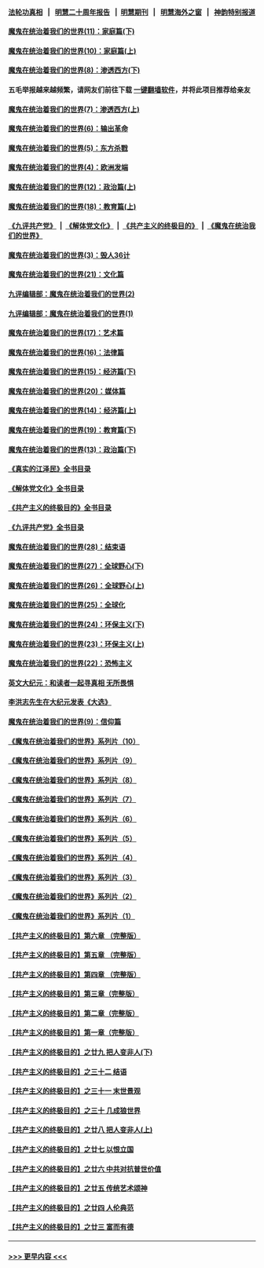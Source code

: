 #### [法轮功真相](https://github.com/gfw-breaker/truth/blob/master/README.md?t=0) &nbsp;&nbsp;|&nbsp;&nbsp; [明慧二十周年报告](https://github.com/gfw-breaker/mh-reports/blob/master/README.md?t=0) &nbsp;&nbsp;|&nbsp;&nbsp;[明慧期刊](https://github.com/gfw-breaker/mh-qikan) &nbsp;&nbsp;|&nbsp;&nbsp; [明慧海外之窗](https://github.com/gfw-breaker/mh-news/blob/master/README.md?t=0) &nbsp;&nbsp;|&nbsp;&nbsp; [神韵特别报道](https://github.com/gfw-breaker/mh-news/blob/master/shenyun.md?t=0)
#### [魔鬼在统治着我们的世界(11)：家庭篇(下)](../pages/nsc422/n10440961.md?t=12171550) 
#### [魔鬼在统治着我们的世界(10)：家庭篇(上)](../pages/nsc422/n10435448.md?t=12171550) 
#### [魔鬼在统治着我们的世界(8)：渗透西方(下)](../pages/nsc422/n10429603.md?t=12171550) 
#### 五毛举报越来越频繁，请网友们前往下载 [一键翻墙软件](https://github.com/gfw-breaker/ssr-accounts)，并将此项目推荐给亲友
#### [魔鬼在统治着我们的世界(7)：渗透西方(上)](../pages/nsc422/n10426013.md?t=12171550) 
#### [魔鬼在统治着我们的世界(6)：输出革命](../pages/nsc422/n10421536.md?t=12171550) 
#### [魔鬼在统治着我们的世界(5)：东方杀戮](../pages/nsc422/n10417707.md?t=12171550) 
#### [魔鬼在统治着我们的世界(4)：欧洲发端](../pages/nsc422/n10414890.md?t=12171550) 
#### [魔鬼在统治着我们的世界(12)：政治篇(上)](../pages/nsc422/n10444576.md?t=12171550) 
#### [魔鬼在统治着我们的世界(18)：教育篇(上)](../pages/nsc422/n10526970.md?t=12171550) 
#### [《九评共产党》](https://github.com/begood0513/9ping.md/blob/master/README.md) &nbsp;|&nbsp; [《解体党文化》](../../../../jtdwh.md/blob/master/README.md)  &nbsp;|&nbsp; [《共产主义的终极目的》](../../../../gczydzjmd.md/blob/master/README.md) &nbsp;|&nbsp; [《魔鬼在统治我们的世界》](../../../../mgztzwmdsj.md/blob/master/README.md) 
#### [魔鬼在统治着我们的世界(3)：毁人36计](../pages/nsc422/n10411583.md?t=12171550) 
#### [魔鬼在统治着我们的世界(21)：文化篇](../pages/nsc422/n10597706.md?t=12171550) 
#### [九评编辑部：魔鬼在统治着我们的世界(2)](../pages/nsc422/n10410036.md?t=12171550) 
#### [九评编辑部：魔鬼在统治着我们的世界(1)](../pages/nsc422/n10406825.md?t=12171550) 
#### [魔鬼在统治着我们的世界(17)：艺术篇](../pages/nsc422/n10499093.md?t=12171550) 
#### [魔鬼在统治着我们的世界(16)：法律篇](../pages/nsc422/n10485969.md?t=12171550) 
#### [魔鬼在统治着我们的世界(15)：经济篇(下)](../pages/nsc422/n10469975.md?t=12171550) 
#### [魔鬼在统治着我们的世界(20)：媒体篇](../pages/nsc422/n10586579.md?t=12171550) 
#### [魔鬼在统治着我们的世界(14)：经济篇(上)](../pages/nsc422/n10457370.md?t=12171550) 
#### [魔鬼在统治着我们的世界(19)：教育篇(下)](../pages/nsc422/n10564808.md?t=12171550) 
#### [魔鬼在统治着我们的世界(13)：政治篇(下)](../pages/nsc422/n10448270.md?t=12171550) 
#### [《真实的江泽民》全书目录](../pages/nsc422/n13721399.md?t=12171550) 
#### [《解体党文化》全书目录](../pages/nsc422/n13721157.md?t=12171550) 
#### [《共产主义的终极目的》全书目录](../pages/nsc422/n13721048.md?t=12171550) 
#### [《九评共产党》全书目录](../pages/nsc422/n13708085.md?t=12171550) 
#### [魔鬼在统治着我们的世界(28)：结束语](../pages/nsc422/n10936246.md?t=12171550) 
#### [魔鬼在统治着我们的世界(27)：全球野心(下)](../pages/nsc422/n10928319.md?t=12171550) 
#### [魔鬼在统治着我们的世界(26)：全球野心(上)](../pages/nsc422/n10900318.md?t=12171550) 
#### [魔鬼在统治着我们的世界(25)：全球化](../pages/nsc422/n10788205.md?t=12171550) 
#### [魔鬼在统治着我们的世界(24)：环保主义(下)](../pages/nsc422/n10695307.md?t=12171550) 
#### [魔鬼在统治着我们的世界(23)：环保主义(上)](../pages/nsc422/n10688613.md?t=12171550) 
#### [魔鬼在统治着我们的世界(22)：恐怖主义](../pages/nsc422/n10614727.md?t=12171550) 
#### [英文大纪元：和读者一起寻真相 无所畏惧](../pages/nsc422/n12542027.md?t=12171550) 
#### [李洪志先生在大纪元发表《大选》](../pages/nsc422/n12534746.md?t=12171550) 
#### [魔鬼在统治着我们的世界(9)：信仰篇](../pages/nsc422/n10432159.md?t=12171550) 
#### [《魔鬼在统治着我们的世界》系列片（10）](../pages/nsc422/n12292670.md?t=12171550) 
#### [《魔鬼在统治着我们的世界》系列片（9）](../pages/nsc422/n12290859.md?t=12171550) 
#### [《魔鬼在统治着我们的世界》系列片（8）](../pages/nsc422/n12287445.md?t=12171550) 
#### [《魔鬼在统治着我们的世界》系列片（7）](../pages/nsc422/n12283425.md?t=12171550) 
#### [《魔鬼在统治着我们的世界》系列片（6）](../pages/nsc422/n12282314.md?t=12171550) 
#### [《魔鬼在统治着我们的世界》系列片（5）](../pages/nsc422/n12281419.md?t=12171550) 
#### [《魔鬼在统治着我们的世界》系列片（4）](../pages/nsc422/n12274024.md?t=12171550) 
#### [《魔鬼在统治着我们的世界》系列片（3）](../pages/nsc422/n12271322.md?t=12171550) 
#### [《魔鬼在统治着我们的世界》系列片（2）](../pages/nsc422/n12269049.md?t=12171550) 
#### [《魔鬼在统治着我们的世界》系列片（1）](../pages/nsc422/n12267575.md?t=12171550) 
#### [【共产主义的终极目的】第六章 （完整版）](../pages/nsc422/n11428913.md?t=12171550) 
#### [【共产主义的终极目的】第五章 （完整版）](../pages/nsc422/n11428912.md?t=12171550) 
#### [【共产主义的终极目的】第四章 （完整版）](../pages/nsc422/n11428907.md?t=12171550) 
#### [【共产主义的终极目的】第三章（完整版）](../pages/nsc422/n11428848.md?t=12171550) 
#### [【共产主义的终极目的】第二章（完整版）](../pages/nsc422/n11428831.md?t=12171550) 
#### [【共产主义的终极目的】第一章（完整版）](../pages/nsc422/n11417651.md?t=12171550) 
#### [【共产主义的终极目的】之廿九 把人变非人(下)](../pages/nsc422/n11344140.md?t=12171550) 
#### [【共产主义的终极目的】之三十二 结语](../pages/nsc422/n11360535.md?t=12171550) 
#### [【共产主义的终极目的】之三十一 末世景观](../pages/nsc422/n11351129.md?t=12171550) 
#### [【共产主义的终极目的】之三十 几成狼世界](../pages/nsc422/n11348280.md?t=12171550) 
#### [【共产主义的终极目的】之廿八 把人变非人(上)](../pages/nsc422/n11340492.md?t=12171550) 
#### [【共产主义的终极目的】之廿七 以恨立国](../pages/nsc422/n11336944.md?t=12171550) 
#### [【共产主义的终极目的】之廿六 中共对抗普世价值](../pages/nsc422/n11324785.md?t=12171550) 
#### [【共产主义的终极目的】之廿五 传统艺术颂神](../pages/nsc422/n11296396.md?t=12171550) 
#### [【共产主义的终极目的】之廿四 人伦典范](../pages/nsc422/n11296397.md?t=12171550) 
#### [【共产主义的终极目的】之廿三 富而有德](../pages/nsc422/n11283598.md?t=12171550) 

----
#### [ >>> 更早内容 <<< ](../indexes/nsc422-earlier.md)

